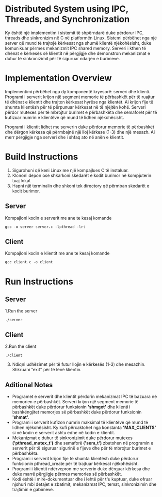 # Distributed System using IPC, Threads, and Synchronization

Ky është një implementim i sistemit të shpërndarë duke përdorur IPC, threads dhe sinkronizim në C në platformën Linux. Sistemi përbëhet nga një server që mund të trajtojë kërkesat nga shumë klientë njëkohësisht, duke komunikuar përmes mekanizmit IPC shared memory. Serveri i kthen të dhënat e kërkesës së klientit në përgjigje dhe demonstron mekanizmat e duhur të sinkronizimit për të siguruar ndarjen e burimeve.

# Implementation Overview
Implementimi përbëhet nga dy komponentë kryesorë: serveri dhe klienti. Programi i serverit krijon një segment memorie të përbashkët për të ruajtur të dhënat e klientit dhe trajton kërkesat hyrëse nga klientët. Ai krijon fije të shumta klientësh për të përpunuar kërkesat në të njëjtën kohë. Serveri përdor mutexes për të mbrojtur burimet e përbashkëta dhe semaforët për të kufizuar numrin e klientëve që mund të lidhen njëkohësisht.

Programi i klientit lidhet me serverin duke përdorur memorie të përbashkët dhe dërgon kërkesa që përmbajnë një lloj kërkese (1-3) dhe një mesazh. Ai merr përgjigje nga serveri dhe i shfaq ato në anën e klientit.

# Build Instructions
1. Sigurohuni që keni Linux me një kompajlues C të instaluar.
2. Klononi depon ose shkarkoni skedarët e kodit burimor në kompjuterin tuaj lokal.
3. Hapni një terminalin dhe shkoni tek directory që përmban skedarët e kodit burimor.

## Server
Kompajloni kodin e serverit me ane te kesaj komande
```
gcc -o server server.c -lpthread -lrt
```

## Client
Kompajloni kodin e klientit me ane te kesaj komande
```
gcc client.c -o client
```
# Run Instructions

## Server
1.Run the server
```
./server
```
## Client
2.Run the client
```
./client
```
3. Ndiqni udhëzimet për të futur llojin e kërkesës (1-3) dhe mesazhin. Shkruani "exit" për të lënë klientin.

## Aditional Notes

- Programet e serverit dhe klientit përdorin mekanizmat IPC të bazuara në memorien e përbashkët. Serveri krijon një segment memorie të përbashkët duke përdorur funksionin **'shmget'** dhe klienti i bashkëngjitet memorjes së përbashkët duke përdorur funksionin **'shmat'**.
- Programi i serverit kufizon numrin maksimal të klientëve që mund të lidhen njëkohësisht. Ky kufi përcaktohet nga konstanta **'MAX_CLIENTS'** si në kodin e serverit ashtu edhe në kodin e klientit.
- Mekanizmat e duhur të sinkronizimit duke përdorur mutexes **('pthread_mutex_t')** dhe semaforë **('sem_t')** zbatohen në programin e serverit për të siguruar sigurinë e fijeve dhe për të mbrojtur burimet e përbashkëta.
- Programi i serverit krijon fije të shumta klientësh duke përdorur funksionin pthread_create për të trajtuar kërkesat njëkohësisht.
- Programi i klientit ndërvepron me serverin duke dërguar kërkesa dhe duke marrë përgjigje përmes memories së përbashkët.
- Kodi është i mirë-dokumentuar dhe i lehtë për t'u kuptuar, duke ofruar njohuri mbi detajet e zbatimit, mekanizmat IPC, temat, sinkronizimin dhe trajtimin e gabimeve.
